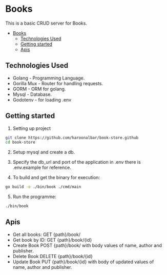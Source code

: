 # Books

This is a basic CRUD server for Books.

<!--toc:start-->
- [Books](#books)
  - [Technologies Used](#technologies-used)
  - [Getting started](#getting-started)
  - [Apis](#apis)
<!--toc:end-->

## Technologies Used

- Golang - Programming Language.
- Gorilla Mux - Router for handling requests.
- GORM - ORM for golang.
- Mysql - Database.
- Godotenv - for loading .env

## Getting started

1. Setting up project

```bash
git clone https://github.com/haroonalbar/book-store.github
cd book-store
```

2. Setup mysql and create a db.

3. Specify the db_url and port of the application in .env
there is .env.example for reference.

4. To build and get the binary for execution:

```bash
go build -o ./bin/book ./cmd/main
```

5. Run the programme:

```bash
./bin/book
```

## Apis

- Get all books:
    GET {path}/book/  
- Get book by ID:
    GET {path}/book/{id}  
- Create Book
    POST {path}/book/ with body values of name, author and publisher.
- Delete Book
    DELETE {path}/book/{id}
- Update Book
    PUT {path}/book/{id} with body of updated values of name, author and publisher.
